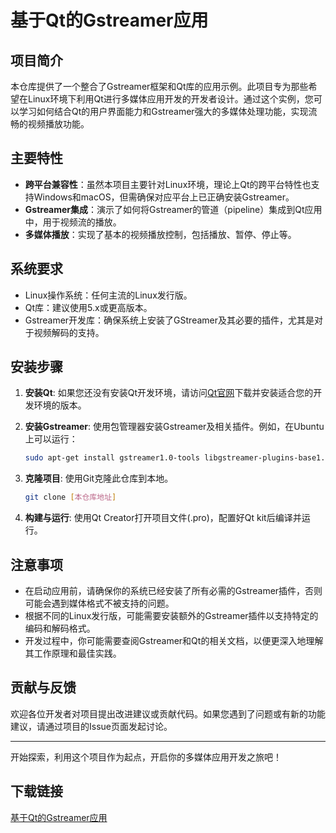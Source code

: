 # 基于Qt的Gstreamer应用

## 项目简介

本仓库提供了一个整合了Gstreamer框架和Qt库的应用示例。此项目专为那些希望在Linux环境下利用Qt进行多媒体应用开发的开发者设计。通过这个实例，您可以学习如何结合Qt的用户界面能力和Gstreamer强大的多媒体处理功能，实现流畅的视频播放功能。

## 主要特性

- **跨平台兼容性**：虽然本项目主要针对Linux环境，理论上Qt的跨平台特性也支持Windows和macOS，但需确保对应平台上已正确安装Gstreamer。
- **Gstreamer集成**：演示了如何将Gstreamer的管道（pipeline）集成到Qt应用中，用于视频流的播放。
- **多媒体播放**：实现了基本的视频播放控制，包括播放、暂停、停止等。

## 系统要求

- Linux操作系统：任何主流的Linux发行版。
- Qt库：建议使用5.x或更高版本。
- Gstreamer开发库：确保系统上安装了GStreamer及其必要的插件，尤其是对于视频解码的支持。

## 安装步骤

1. **安装Qt**: 如果您还没有安装Qt开发环境，请访问[Qt官网](https://www.qt.io/download)下载并安装适合您的开发环境的版本。
2. **安装Gstreamer**: 使用包管理器安装Gstreamer及相关插件。例如，在Ubuntu上可以运行：
   ```bash
   sudo apt-get install gstreamer1.0-tools libgstreamer-plugins-base1.0-dev
   ```
3. **克隆项目**: 使用Git克隆此仓库到本地。
   
   ```bash
   git clone [本仓库地址]
   ```

4. **构建与运行**: 使用Qt Creator打开项目文件(.pro)，配置好Qt kit后编译并运行。

## 注意事项

- 在启动应用前，请确保你的系统已经安装了所有必需的Gstreamer插件，否则可能会遇到媒体格式不被支持的问题。
- 根据不同的Linux发行版，可能需要安装额外的Gstreamer插件以支持特定的编码和解码格式。
- 开发过程中，你可能需要查阅Gstreamer和Qt的相关文档，以便更深入地理解其工作原理和最佳实践。

## 贡献与反馈

欢迎各位开发者对项目提出改进建议或贡献代码。如果您遇到了问题或有新的功能建议，请通过项目的Issue页面发起讨论。

---

开始探索，利用这个项目作为起点，开启你的多媒体应用开发之旅吧！

## 下载链接

[基于Qt的Gstreamer应用](https://pan.quark.cn/s/3572997e75cc)